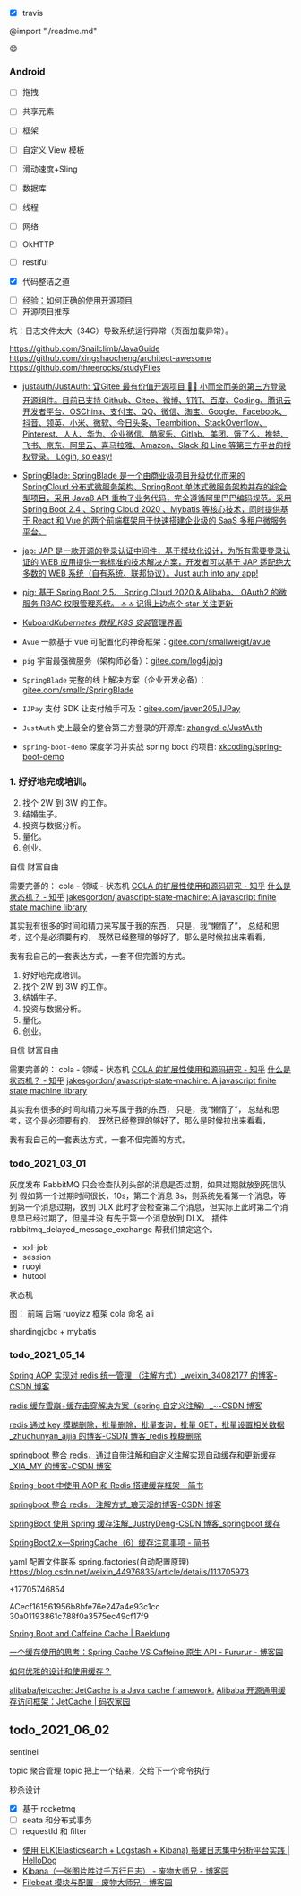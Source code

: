 - [x] travis

@import "./readme.md"

:smile:

### Android

- [ ] 拖拽
- [ ] 共享元素
- [ ] 框架
- [ ] 自定义 View 模板
- [ ] 滑动速度+Sling

- [ ] 数据库
- [ ] 线程
- [ ] 网络
- [ ] OkHTTP
- [ ] restiful

- [x] 代码整洁之道

* [ ] [经验：如何正确的使用开源项目](http://www.infoq.com/cn/articles/how-to-correctly-use-the-open-source-project)
* [ ] 开源项目推荐

坑：日志文件太大（34G）导致系统运行异常（页面加载异常）。

https://github.com/Snailclimb/JavaGuide
https://github.com/xingshaocheng/architect-awesome
https://github.com/threerocks/studyFiles

- [justauth/JustAuth: 🏆Gitee 最有价值开源项目 🚀:100: 小而全而美的第三方登录开源组件。目前已支持 Github、Gitee、微博、钉钉、百度、Coding、腾讯云开发者平台、OSChina、支付宝、QQ、微信、淘宝、Google、Facebook、抖音、领英、小米、微软、今日头条、Teambition、StackOverflow、Pinterest、人人、华为、企业微信、酷家乐、Gitlab、美团、饿了么、推特、飞书、京东、阿里云、喜马拉雅、Amazon、Slack 和 Line 等第三方平台的授权登录。 Login, so easy!](https://github.com/justauth/JustAuth)

- [SpringBlade: SpringBlade 是一个由商业级项目升级优化而来的 SpringCloud 分布式微服务架构、SpringBoot 单体式微服务架构并存的综合型项目，采用 Java8 API 重构了业务代码，完全遵循阿里巴巴编码规范。采用 Spring Boot 2.4 、Spring Cloud 2020 、Mybatis 等核心技术，同时提供基于 React 和 Vue 的两个前端框架用于快速搭建企业级的 SaaS 多租户微服务平台。](https://gitee.com/smallc/SpringBlade#https://github.com/chillzhuang/SpringBlade)

- [jap: JAP 是一款开源的登录认证中间件，基于模块化设计，为所有需要登录认证的 WEB 应用提供一套标准的技术解决方案，开发者可以基于 JAP 适配绝大多数的 WEB 系统（自有系统、联邦协议）。Just auth into any app!](https://gitee.com/fujieid/jap#https://gitee.com/smallc/SpringBlade)

- [pig: 基于 Spring Boot 2.5、 Spring Cloud 2020 & Alibaba、 OAuth2 的微服务 RBAC 权限管理系统。 🔝 🔝 记得上边点个 star 关注更新](https://gitee.com/log4j/pig)
- [Kuboard*Kubernetes 教程\_K8S 安装*管理界面](https://kuboard.cn/)

- `Avue` 一款基于 vue 可配置化的神奇框架：[gitee.com/smallweigit/avue](https://gitee.com/smallweigit/avue)
- `pig` 宇宙最强微服务（架构师必备）：[gitee.com/log4j/pig](https://gitee.com/log4j/pig)
- `SpringBlade` 完整的线上解决方案（企业开发必备）：[gitee.com/smallc/SpringBlade](https://gitee.com/smallc/SpringBlade)
- `IJPay` 支付 SDK 让支付触手可及：[gitee.com/javen205/IJPay](https://gitee.com/javen205/IJPay)
- `JustAuth` 史上最全的整合第三方登录的开源库: [zhangyd-c/JustAuth](https://github.com/zhangyd-c/JustAuth)
- `spring-boot-demo` 深度学习并实战 spring boot 的项目: [xkcoding/spring-boot-demo](https://github.com/xkcoding/spring-boot-demo)

### 1. 好好地完成培训。

2. 找个 2W 到 3W 的工作。
3. 结婚生子。
4. 投资与数据分析。
5. 量化。
6. 创业。

自信
财富自由

需要完善的：
cola - 领域 - 状态机
[COLA 的扩展性使用和源码研究 - 知乎](https://zhuanlan.zhihu.com/p/143558539)
[什么是状态机？ - 知乎](https://zhuanlan.zhihu.com/p/47434856)
[jakesgordon/javascript-state-machine: A javascript finite state machine library](https://github.com/jakesgordon/javascript-state-machine)

其实我有很多的时间和精力来写属于我的东西，
只是，我“懒惰了”，
总结和思考，这个是必须要有的，
既然已经整理的够好了，那么是时候拉出来看看，

我有我自己的一套表达方式，一套不但完善的方式。

1. 好好地完成培训。
2. 找个 2W 到 3W 的工作。
3. 结婚生子。
4. 投资与数据分析。
5. 量化。
6. 创业。

自信
财富自由

需要完善的：
cola - 领域 - 状态机
[COLA 的扩展性使用和源码研究 - 知乎](https://zhuanlan.zhihu.com/p/143558539)
[什么是状态机？ - 知乎](https://zhuanlan.zhihu.com/p/47434856)
[jakesgordon/javascript-state-machine: A javascript finite state machine library](https://github.com/jakesgordon/javascript-state-machine)

其实我有很多的时间和精力来写属于我的东西，
只是，我“懒惰了”，
总结和思考，这个是必须要有的，
既然已经整理的够好了，那么是时候拉出来看看，

我有我自己的一套表达方式，一套不但完善的方式。

### todo_2021_03_01

灰度发布
RabbitMQ 只会检查队列头部的消息是否过期，如果过期就放到死信队列
假如第一个过期时间很长，10s，第二个消息 3s，则系统先看第一个消息，等 到第一个消息过期，放到 DLX
此时才会检查第二个消息，但实际上此时第二个消息早已经过期了，但是并没 有先于第一个消息放到 DLX。
插件 rabbitmq_delayed_message_exchange 帮我们搞定这个。

- xxl-job
- session
- ruoyi
- hutool

状态机

图：
前端
后端 ruoyizz
框架 cola
命名 ali

shardingjdbc + mybatis

### todo_2021_05_14

[Spring AOP 实现对 redis 统一管理 （注解方式）\_weixin_34082177 的博客-CSDN 博客](https://blog.csdn.net/weixin_34082177/article/details/92688597)

[redis 缓存雪崩+缓存击穿解决方案（spring 自定义注解）\_~-CSDN 博客](https://blog.csdn.net/q975583865/article/details/106911002/)

[redis 通过 key 模糊删除，批量删除，批量查询，批量 GET，批量设置相关数据\_zhuchunyan_aijia 的博客-CSDN 博客\_redis 模糊删除](https://blog.csdn.net/zhuchunyan_aijia/article/details/90611016)

[springboot 整合 redis，通过自带注解和自定义注解实现自动缓存和更新缓存\_XIA_MY 的博客-CSDN 博客](https://blog.csdn.net/XIA_MY/article/details/86714187?utm_medium=distribute.pc_relevant.none-task-blog-2%7Edefault%7EBlogCommendFromMachineLearnPai2%7Edefault-8.control&dist_request_id=1328769.57852.16176082709939639&depth_1-utm_source=distribute.pc_relevant.none-task-blog-2%7Edefault%7EBlogCommendFromMachineLearnPai2%7Edefault-8.control)

[Spring-boot 中使用 AOP 和 Redis 搭建缓存框架 - 简书](https://www.jianshu.com/p/b1d6f0c53362)

[springboot 整合 redis，注解方式\_琅天溪的博客-CSDN 博客](https://blog.csdn.net/qq_28089993/article/details/75226516)

[SpringBoot 使用 Spring 缓存注解\_JustryDeng-CSDN 博客\_springboot 缓存](https://blog.csdn.net/justry_deng/article/details/89283664)

[SpringBoot2.x—SpringCache（6）缓存注意事项 - 简书](https://www.jianshu.com/p/996f0952992b)

yaml 配置文件联系 spring.factories(自动配置原理)
https://blog.csdn.net/weixin_44976835/article/details/113705973

+17705746854

ACecf161561956b8bfe76e247a4e93c1cc
30a01193861c788f0a3575ec49cf17f9

[Spring Boot and Caffeine Cache | Baeldung](https://www.baeldung.com/spring-boot-caffeine-cache)

[一个缓存使用的思考：Spring Cache VS Caffeine 原生 API - Fururur - 博客园](https://www.cnblogs.com/Sinte-Beuve/p/12009885.html)

[如何优雅的设计和使用缓存？](https://juejin.cn/post/6844903665845665805)

[alibaba/jetcache: JetCache is a Java cache framework.](https://github.com/alibaba/jetcache)
[Alibaba 开源通用缓存访问框架：JetCache | 码农家园](https://www.codenong.com/jsf629e46c74d5/)

## todo_2021_06_02

sentinel

topic 聚合管理 topic 把上一个结果，交给下一个命令执行

秒杀设计

- [x] 基于 rocketmq
- [ ] seata 和分布式事务
- [ ] requestId 和 filter

- [使用 ELK(Elasticsearch + Logstash + Kibana) 搭建日志集中分析平台实践 | HelloDog](https://wsgzao.github.io/post/elk/)
- [Kibana（一张图片胜过千万行日志） - 废物大师兄 - 博客园](https://www.cnblogs.com/cjsblog/p/9476813.html)
- [Filebeat 模块与配置 - 废物大师兄 - 博客园](https://www.cnblogs.com/cjsblog/p/9495024.html)